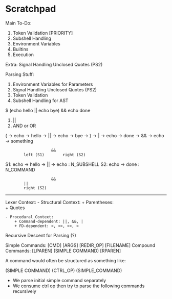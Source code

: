 # Scratchpad

Main To-Do:

1. Token Validation [PRIORITY]
2. Subshell Handling
3. Environment Variables
4. Builtins
5. Execution

Extra: Signal Handling Unclosed Quotes (PS2)

Parsing Stuff:

1. Environment Variables for Parameters
2. Signal Handling Unclosed Quotes (PS2)
3. Token Validation
3. Subshell Handling for AST

$ (echo hello || echo bye) && echo done

1. ||
2. AND or OR

( -> echo -> hello -> || -> echo -> bye -> ) -> | -> echo -> done -> && -> echo -> something

                        &&
            left (S1)        right (S2)

S1: echo -> hello -> || -> echo : N_SUBSHELL
S2: echo -> done : N_COMMAND


                        &&
            ||
            right (S2)

---

Lexer Context:
    - Structural Context: 
        + Parentheses:  
        + Quotes
    
    - Procedural Context:
        + Command-dependent: ||, &&, |
        + FD-dependent: <, <<, >>, > 

Recursive Descent for Parsing (?)

Simple Commands: [CMD] [ARGS] [REDIR_OP] [FILENAME]
Compound Commands: [LPAREN] (SIMPLE COMMAND) [RPAREN]

A command would often be structured as something like:

(SIMPLE COMMAND) (CTRL_OP) (SIMPLE_COMMAND)

- We parse initial simple command separately
- We consume ctrl op then try to parse the following commands recursively
